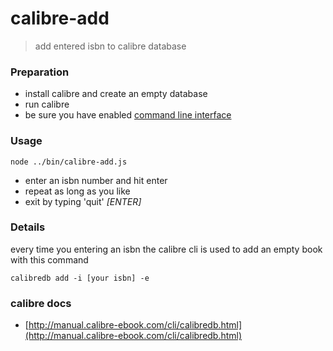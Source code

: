 calibre-add
===========

>add entered isbn to calibre database

### Preparation
+ install calibre and create an empty database
+ run calibre
+ be sure you have enabled [command line interface](http://manual.calibre-ebook.com/cli/cli-index.html)

### Usage

```
node ../bin/calibre-add.js

```
+ enter an isbn number and hit enter
+ repeat as long as you like
+ exit by typing 'quit' _[ENTER]_

### Details
every time you entering an isbn the calibre cli is used to add an empty book with this command

```
calibredb add -i [your isbn] -e
```

### calibre docs
+ [http://manual.calibre-ebook.com/cli/calibredb.html](http://manual.calibre-ebook.com/cli/calibredb.html)
